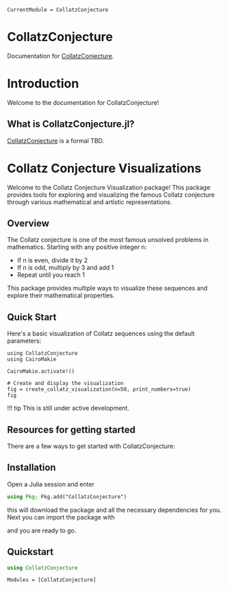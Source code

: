 ```@meta
CurrentModule = CollatzConjecture
```

# CollatzConjecture

Documentation for [CollatzConjecture](https://github.com/geekymode/CollatzConjecture.jl).

# Introduction

Welcome to the documentation for CollatzConjecture!

## What is CollatzConjecture.jl?

[CollatzConjecture](https://github.com/geekymode/CollatzConjecture.jl) is a formal TBD.


# Collatz Conjecture Visualizations

Welcome to the Collatz Conjecture Visualization package! This package provides tools for exploring and visualizing the famous Collatz conjecture through various mathematical and artistic representations.

## Overview

The Collatz conjecture is one of the most famous unsolved problems in mathematics. Starting with any positive integer n:
- If n is even, divide it by 2
- If n is odd, multiply by 3 and add 1
- Repeat until you reach 1

This package provides multiple ways to visualize these sequences and explore their mathematical properties.

## Quick Start

Here's a basic visualization of Collatz sequences using the default parameters:

```@example plots
using CollatzConjecture
using CairoMakie

CairoMakie.activate!()

# Create and display the visualization
fig = create_collatz_visualization(n=50, print_numbers=true)
fig
```

!!! tip
    This is still under active development.

## Resources for getting started

There are a few ways to get started with CollatzConjecture:

## Installation

Open a Julia session and enter

```julia
using Pkg; Pkg.add("CollatzConjecture")
```

this will download the package and all the necessary dependencies for you. Next you can import the package with


and you are ready to go.

## Quickstart

```julia
using CollatzConjecture
```



```@autodocs
Modules = [CollatzConjecture]
```